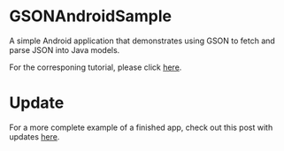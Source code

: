 GSONAndroidSample
=================

A simple Android application that demonstrates using GSON to fetch and parse JSON into Java models.

For the corresponing tutorial, please click [here](http://kylewbanks.com/blog/Tutorial-Android-Parsing-JSON-with-GSON).


Update
======

For a more complete example of a finished app, check out this post with updates [here](http://kylewbanks.com/blog/Open-Sourced-KyleWBanks-Android-App).
